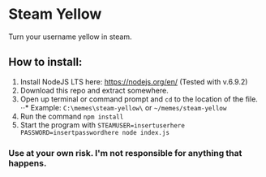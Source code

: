 # Steam Yellow
Turn your username yellow in steam.

## How to install:
1. Install NodeJS LTS here: https://nodejs.org/en/ (Tested with v.6.9.2)
2. Download this repo and extract somewhere.
3. Open up terminal or command prompt and `cd` to the location of the file. 
⋅⋅* Example: `C:\memes\steam-yellow\` or `~/memes/steam-yellow`
4. Run the command `npm install`
5. Start the program with `STEAMUSER=insertuserhere PASSWORD=insertpasswordhere node index.js`

### Use at your own risk. I'm not responsible for anything that happens. 